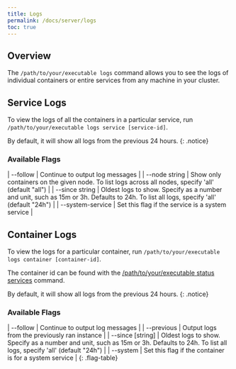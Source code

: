 ```yaml
---
title: Logs
permalink: /docs/server/logs
toc: true 
---
```


## Overview

The `/path/to/your/executable logs` command allows you to see the logs of individual containers or entire services from any machine in your cluster.

## Service Logs

To view the logs of all the containers in a particular service, run `/path/to/your/executable logs service [service-id]`.

By default, it will show all logs from the previous 24 hours. 
{: .notice} 

### Available Flags

| \--follow |           Continue to output log messages |
| \--node string  |   Show only containers on the given node. To list logs across all nodes, specify 'all' (default "all") |
| \--since string  |   Oldest logs to show. Specify as a number and unit, such as 15m or 3h. Defaults to 24h. To list all logs, specify 'all' (default "24h") |
| \--system-service |  Set this flag if the service is a system service |

## Container Logs

To view the logs for a particular container, run `/path/to/your/executable logs container [container-id]`.

The container id can be found with the [/path/to/your/executable status services](/docs/server/status) command.

By default, it will show all logs from the previous 24 hours. 
{: .notice} 

### Available Flags

| \--follow |            Continue to output log messages |
| \--previous |           Output logs from the previously ran instance |
| \--since [string] |       Oldest logs to show. Specify as a number and unit, such as 15m or 3h. Defaults to 24h. To list all logs, specify 'all' (default "24h") |
| \--system |  Set this flag if the container is for a system service |
{: .flag-table}


